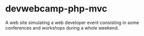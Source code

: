 # devwebcamp-php-mvc
A web site simulating a web developer event consisting in some conferences and workshops during a whole weekend.

